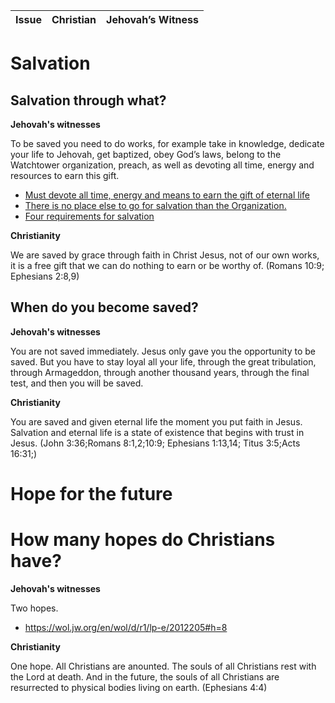 |Issue|Christian|Jehovah’s Witness|
|--- |--- |--- |

# Salvation

## Salvation through what?



**Jehovah's witnesses**

To be saved you need to do works, for example take in knowledge, dedicate your life to Jehovah, get baptized, obey God’s laws, belong to the Watchtower organization, preach, as well as devoting all time, energy and resources to earn this gift.

- [Must devote all time, energy and means to earn the gift of eternal life](https://wol.jw.org/en/wol/d/r1/lp-e/1952601#h=5)
- [There is no place else to go for salvation than the Organization.](https://wol.jw.org/en/wol/d/r1/lp-e/1993685#h=18)
- [Four requirements for salvation](https://wol.jw.org/en/wol/d/r1/lp-e/1983124#h=6)

**Christianity**
 
We are saved by grace through faith in Christ Jesus, not of our own works, it is a free gift that we can do nothing to earn or be worthy of. (Romans 10:9; Ephesians 2:8,9)

## When do you become saved?

**Jehovah's witnesses**

You are not saved immediately. Jesus only gave you the opportunity to be saved. But you have to stay loyal all your life, through the great tribulation, through Armageddon, through another thousand years, through the final test, and then you will be saved.

**Christianity**

You are saved and given eternal life the moment you put faith in Jesus. Salvation and eternal life is a state of existence that begins with trust in Jesus. (John 3:36;Romans 8:1,2;10:9; Ephesians 1:13,14; Titus 3:5;Acts 16:31;)


# Hope for the future

# How many hopes do Christians have?


**Jehovah's witnesses**

Two hopes.

- https://wol.jw.org/en/wol/d/r1/lp-e/2012205#h=8


**Christianity**

One hope. All Christians are anounted. The souls of all Christians rest with the Lord at death. And in the future, the souls of all Christians are resurrected to physical bodies living on earth.  (Ephesians 4:4)

